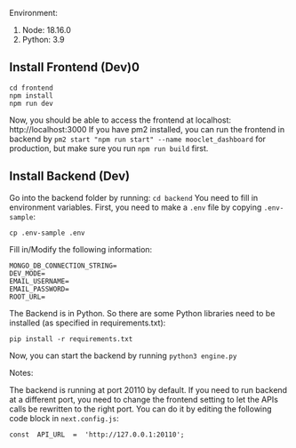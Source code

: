 
Environment:

1. Node: 18.16.0
2. Python: 3.9

  ## Install Frontend (Dev)0
  ```
  cd frontend
  npm install
  npm run dev
  ```
  Now, you should be able to access the frontend at localhost: http://localhost:3000
  If you have pm2 installed, you can run the frontend in backend by `pm2 start "npm run start" --name mooclet_dashboard` for production, but make sure you run `npm run build` first.

  ## Install Backend (Dev)
Go into the backend folder by running: `cd backend`
You need to fill in environment variables. First, you need to make a `.env` file by copying `.env-sample`: 
```
cp .env-sample .env
```
Fill in/Modify the following information:
```
MONGO_DB_CONNECTION_STRING=
DEV_MODE=
EMAIL_USERNAME=
EMAIL_PASSWORD=
ROOT_URL=
```

The Backend is in Python. So there are some Python libraries need to be installed (as specified in requirements.txt):
```
pip install -r requirements.txt
```
Now, you can start the backend by running `python3 engine.py`

Notes:

The backend is running at port 20110 by default. If you need to run backend at a different port, you need to change the frontend setting to let the APIs calls be rewritten to the right port. You can do it by editing the following code block in `next.config.js`: 
```
const  API_URL  =  'http://127.0.0.1:20110';
```